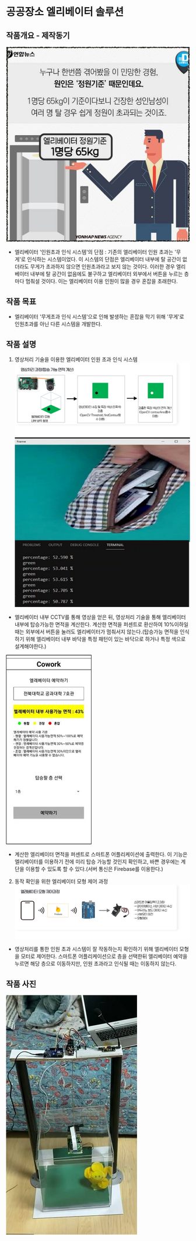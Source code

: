 # 공공장소 엘리베이터 솔루션

## 작품개요 - 제작동기
![Image](./src/img_modification.jpg)
- 엘리베이터 '인원초과 인식 시스템'의 단점
 : 기존의 엘리베이터 인원 초과는 '무게'로 인식하는 시스템이었다. 이 시스템의 단점은 엘리베이터 내부에 탈 공간이 없더라도 무게가 초과하지 않으면 인원초과라고 보지 않는 것이다. 이러한 경우 엘리베이터 내부에 탈 공간이 없음에도 불구하고 엘리베이터 외부에서 버튼을 누르는 층마다 멈춰설 것이다. 이는 엘리베이터 이용 인원이 많을 경우 혼잡을 초래한다.

## 작품 목표
- 엘리베이터 '무게초과 인식 시스템'으로 인해 발생하는 혼잡을 막기 위해 '무게'로 인원초과를 아닌 다른 시스템을 개발한다.

## 작품 설명
1. 영상처리 기술을 이용한 엘리베이터 인원 초과 인식 시스템
![Image](./src/img_camera.jpg) ![image](./src/img_test.jpg)
- 엘리베이터 내부 CCTV를 통해 영상을 얻은 뒤, 영상처리 기술을 통해 엘리베이터 내부에 탑승가능한 면적을 계산한다. 계산한 면적을 퍼센트로 환산하여 10%이하일 때는 외부에서 버튼을 눌러도 엘리베이터가 멈춰서지 않는다.(탑승가능 면적을 인식하기 위해 엘리베이터 내부 바닥을 특정 패턴이 있는 바닥으로 하거나 특정 색으로 설계해야한다.)

![Image](./src/img_app.jpg)
- 계산한 엘리베이터 면적을 퍼센트로 스마트폰 어플리케이션에 출력한다. 이 기능은 엘리베이터를 이용하기 전에 미리 탑승 가능할 것인지 확인하고, 바쁜 경우에는 계단을 이용할 수 있도록 할 수 있다.(서버 통신은 Firebase를 이용한다.)

2. 동작 확인을 위한 엘리베이터 모형 제어 과정
![Image](./src/img_motor.jpg)
- 영상처리를 통한 인원 초과 시스템이 잘 작동하는지 확인하기 위해 엘리베이터 모형을 모터로 제어한다. 스마트폰 어플리케이션으로 층을 선택한뒤 엘리베이터 예약을 누르면 해당 층으로 이동하지만, 인원 초과라고 인식될 때는 이동하지 않는다.

## 작품 사진
![Image](./src/img_elevator.jpg)
